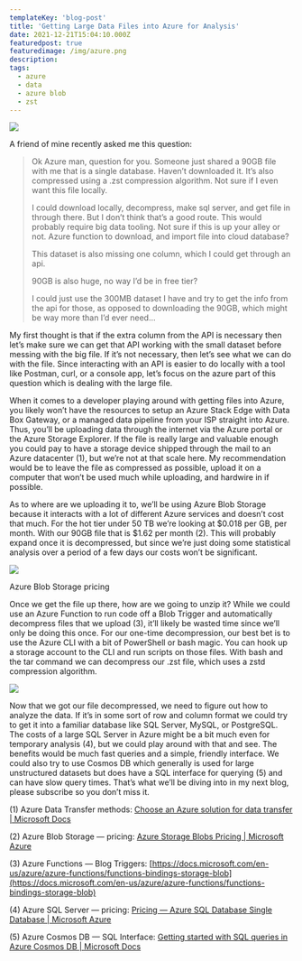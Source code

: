 ```yaml
---
templateKey: 'blog-post'
title: 'Getting Large Data Files into Azure for Analysis'
date: 2021-12-21T15:04:10.000Z
featuredpost: true
featuredimage: /img/azure.png
description: 
tags:
  - azure
  - data
  - azure blob
  - zst
---
```


![](https://miro.medium.com/max/1000/1*ltTEPpUL6ZnOJFThNqC-aA.png)

A friend of mine recently asked me this question:

> Ok Azure man, question for you. Someone just shared a 90GB file with me that is a single database. Haven’t downloaded it. It’s also compressed using a .zst compression algorithm. Not sure if I even want this file locally.
> 
> I could download locally, decompress, make sql server, and get file in through there. But I don’t think that’s a good route. This would probably require big data tooling. Not sure if this is up your alley or not. Azure function to download, and import file into cloud database?
> 
> This dataset is also missing one column, which I could get through an api.
> 
> 90GB is also huge, no way I’d be in free tier?
> 
> I could just use the 300MB dataset I have and try to get the info from the api for those, as opposed to downloading the 90GB, which might be way more than I’d ever need…

My first thought is that if the extra column from the API is necessary then let’s make sure we can get that API working with the small dataset before messing with the big file. If it’s not necessary, then let’s see what we can do with the file. Since interacting with an API is easier to do locally with a tool like Postman, curl, or a console app, let’s focus on the azure part of this question which is dealing with the large file.

When it comes to a developer playing around with getting files into Azure, you likely won’t have the resources to setup an Azure Stack Edge with Data Box Gateway, or a managed data pipeline from your ISP straight into Azure. Thus, you’ll be uploading data through the internet via the Azure portal or the Azure Storage Explorer. If the file is really large and valuable enough you could pay to have a storage device shipped through the mail to an Azure datacenter (1), but we’re not at that scale here. My recommendation would be to leave the file as compressed as possible, upload it on a computer that won’t be used much while uploading, and hardwire in if possible.

As to where are we uploading it to, we’ll be using Azure Blob Storage because it interacts with a lot of different Azure services and doesn’t cost that much. For the hot tier under 50 TB we’re looking at $0.018 per GB, per month. With our 90GB file that is $1.62 per month (2). This will probably expand once it is decompressed, but since we’re just doing some statistical analysis over a period of a few days our costs won’t be significant.

![](https://miro.medium.com/max/1400/1*Pa08ASrbXL_CIRM_3ioC_A.png)

Azure Blob Storage pricing

Once we get the file up there, how are we going to unzip it? While we could use an Azure Function to run code off a Blob Trigger and automatically decompress files that we upload (3), it’ll likely be wasted time since we’ll only be doing this once. For our one-time decompression, our best bet is to use the Azure CLI with a bit of PowerShell or bash magic. You can hook up a storage account to the CLI and run scripts on those files. With bash and the tar command we can decompress our .zst file, which uses a zstd compression algorithm.

![](https://miro.medium.com/max/1374/1*0T44GvuIma1KtO8FmJgVog.png)

Now that we got our file decompressed, we need to figure out how to analyze the data. If it’s in some sort of row and column format we could try to get it into a familiar database like SQL Server, MySQL, or PostgreSQL. The costs of a large SQL Server in Azure might be a bit much even for temporary analysis (4), but we could play around with that and see. The benefits would be much fast queries and a simple, friendly interface. We could also try to use Cosmos DB which generally is used for large unstructured datasets but does have a SQL interface for querying (5) and can have slow query times. That’s what we’ll be diving into in my next blog, please subscribe so you don’t miss it.

(1) Azure Data Transfer methods:  [Choose an Azure solution for data transfer | Microsoft Docs](https://docs.microsoft.com/en-us/azure/storage/common/storage-choose-data-transfer-solution)

(2) Azure Blob Storage — pricing:  [Azure Storage Blobs Pricing | Microsoft Azure](https://azure.microsoft.com/en-us/pricing/details/storage/blobs/)

(3) Azure Functions — Blog Triggers:  [https://docs.microsoft.com/en-us/azure/azure-functions/functions-bindings-storage-blob](https://docs.microsoft.com/en-us/azure/azure-functions/functions-bindings-storage-blob)

(4) Azure SQL Server — pricing:  [Pricing — Azure SQL Database Single Database | Microsoft Azure](https://azure.microsoft.com/en-us/pricing/details/azure-sql-database/single/)

(5) Azure Cosmos DB — SQL Interface:  [Getting started with SQL queries in Azure Cosmos DB | Microsoft Docs](https://docs.microsoft.com/en-us/azure/cosmos-db/sql/sql-query-getting-started)